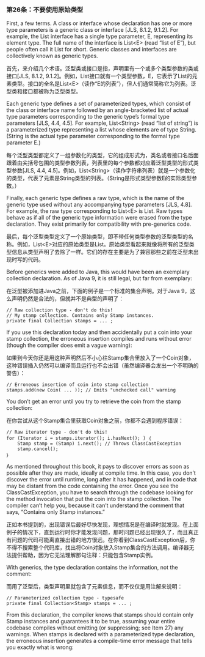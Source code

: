 ### 第26条：不要使用原始类型

First, a few terms. A class or interface whose declaration has one or more type parameters is a generic class or interface \[JLS, 8.1.2, 9.1.2\]. For example, the List interface has a single type parameter, E, representing its element type. The full name of the interface is List&lt;E&gt; \(read “list of E”\), but people often call it List for short. Generic classes and interfaces are collectively known as generic types.

首先，来介绍几个术语。泛型类或接口是指，声明里有一个或多个类型参数的类或接口\[JLS, 8.1.2, 9.1.2\]。例如，List接口就有一个类型参数，E，它表示了List的元素类型。接口的全名是List&lt;E&gt;（读作“E的列表”），但人们通常简称它为列表。泛型类和接口都被称为泛型类型。

Each generic type defines a set of parameterized types, which consist of the class or interface name followed by an angle-bracketed list of actual type parameters corresponding to the generic type’s formal type parameters \[JLS, 4.4, 4.5\]. For example, List&lt;String&gt; \(read “list of string”\) is a parameterized type representing a list whose elements are of type String. \(String is the actual type parameter corresponding to the formal type parameter E.\)

每个泛型类型都定义了一组参数化的类型，它的组成形式为，类名或者接口名后面跟着由尖括号包围的类型参数列表，列表里的每个参数都对应着泛型类型的形式类型参数\[JLS, 4.4, 4.5\]。例如，List&lt;String&gt;（读作字符串列表）就是一个参数化的类型，代表了元素是String类型的列表。（String是形式类型参数E的实际类型参数。）

Finally, each generic type defines a raw type, which is the name of the generic type used without any accompanying type parameters \[JLS, 4.8\]. For example, the raw type corresponding to List&lt;E&gt; is List. Raw types behave as if all of the generic type information were erased from the type declaration. They exist primarily for compatibility with pre-generics code.

最后，每个泛型类型定义了一个原始类型，即不带任何类型参数的泛型类型的名称。例如，List&lt;E&gt;对应的原始类型是List。原始类型看起来就像将所有的泛型类型信息从类型声明了去除了一样。它们的存在主要是为了兼容那些之前在泛型未出现时写的代码。

Before generics were added to Java, this would have been an exemplary collection declaration. As of Java 9, it is still legal, but far from exemplary:

在泛型被添加进Java之前，下面的例子是一个标准的集合声明。对于Java 9，这么声明仍然是合法的，但就并不是典型的声明了：

```
// Raw collection type - don't do this!
// My stamp collection. Contains only Stamp instances.
private final Collection stamps = ... ;
```

If you use this declaration today and then accidentally put a coin into your stamp collection, the erroneous insertion compiles and runs without error \(though the compiler does emit a vague warning\):

如果到今天你还是用这种声明然后不小心往Stamp集合里放入了一个Coin对象，这种错误插入仍然可以编译而且运行也不会出错（虽然编译器会发出一个不明确的警告）：

```
// Erroneous insertion of coin into stamp collection
stamps.add(new Coin( ... )); // Emits "unchecked call" warning
```

You don’t get an error until you try to retrieve the coin from the stamp collection:

在你尝试从这个Stamp集合里获取Coin对象之前，你都不会遇到程序错误：

```
// Raw iterator type - don't do this!
for (Iterator i = stamps.iterator(); i.hasNext(); ) ｛
    Stamp stamp = (Stamp) i.next(); // Throws ClassCastException
    stamp.cancel();
｝
```

As mentioned throughout this book, it pays to discover errors as soon as possible after they are made, ideally at compile time. In this case, you don’t discover the error until runtime, long after it has happened, and in code that may be distant from the code containing the error. Once you see the ClassCastException, you have to search through the codebase looking for the method invocation that put the coin into the stamp collection. The compiler can’t help you, because it can’t understand the comment that says, “Contains only Stamp instances.”

正如本书提到的，出现错误后最好尽快发现，理想情况是在编译时就发现。在上面例子的情况下，直到运行时你才能发现问题，那时问题已经出现很久了，而且真正有问题的代码可能离直接出错的地方很远。在你看到ClassCastException后，你不得不搜索整个代码库，找出将Coin对象放入Stamp集合的方法调用。编译器无法提供帮助，因为它无法理解那句注释：只能包含Stamp实例。

With generics, the type declaration contains the information, not the comment:

而用了泛型后，类型声明里就包含了元素信息，而不仅仅是用注解来说明：

```
// Parameterized collection type - typesafe
private final Collection<Stamp> stamps = ... ;
```

From this declaration, the compiler knows that stamps should contain only Stamp instances and guarantees it to be true, assuming your entire codebase compiles without emitting \(or suppressing; see Item 27\) any warnings. When stamps is declared with a parameterized type declaration, the erroneous insertion generates a compile-time error message that tells you exactly what is wrong:

